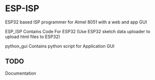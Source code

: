 # ESP-ISP
ESP32 based ISP programmer for Atmel 8051 with a web and app GUI

ESP_ISP Contains Code For ESP32 (Use ESP32 sketch data uploader to upload html files to ESP32)


python_gui Contains python script for Application GUI

TODO
-------
Documentation
